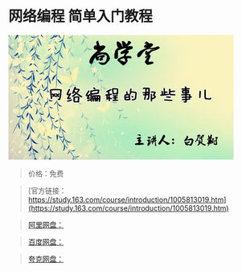 # 网络编程 简单入门教程

![img](../../../assets/study163/free/77f667fb-c2ec-4a8e-a5b3-afe7160fecb6.jpg)

> 价格：免费

> [官方链接：https://study.163.com/course/introduction/1005813019.htm](https://study.163.com/course/introduction/1005813019.htm)

> [阿里网盘：]()

> [百度网盘：]()

> [夸克网盘：]()
